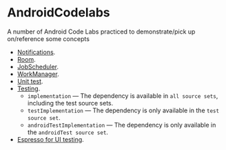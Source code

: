 # AndroidCodelabs

A number of Android Code Labs practiced to demonstrate/pick up on/reference some concepts

- [Notifications](NotifyMe).
- [Room](RoomWordSample).
- [JobScheduler](NotificationScheduler).
- [WorkManager](android-workmanager).
- [Unit test](SimpleCalc/app/src/test/java/com/example/simplecalc/CalculatorTest.kt).
- [Testing](android-testing).
	- `implementation` — The dependency is available in `all source sets`, including the test source sets.
	- `testImplementation` — The dependency is only available in the `test source set`.
	- `androidTestImplementation` — The dependency is only available in the `androidTest source set`.
- [Espresso for UI testing](TwoActivitiesLifecycle).